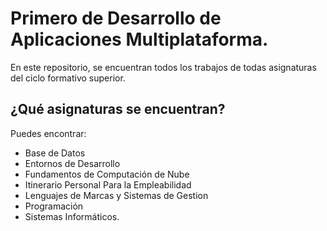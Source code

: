 # Primero de Desarrollo de Aplicaciones Multiplataforma.
En este repositorio, se encuentran todos los trabajos de todas asignaturas del ciclo formativo superior.

## ¿Qué asignaturas se encuentran?
Puedes encontrar:
- Base de Datos
- Entornos de Desarrollo
- Fundamentos de Computación de Nube
- Itinerario Personal Para la Empleabilidad
- Lenguajes de Marcas y Sistemas de Gestion
- Programación
- Sistemas Informáticos.